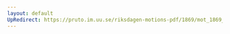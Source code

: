 ```yaml
---
layout: default
UpRedirect: https://pruto.im.uu.se/riksdagen-motions-pdf/1869/mot_1869__ak__74.pdf
---
```

